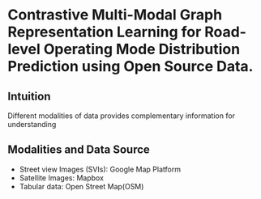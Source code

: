 # Contrastive Multi-Modal Graph Representation Learning for Road-level Operating Mode Distribution Prediction using Open Source Data.

## Intuition
Different modalities of data provides complementary information for understanding 


## Modalities and Data Source
- Street view Images (SVIs): Google Map Platform
- Satellite Images: Mapbox
- Tabular data: Open Street Map(OSM)
